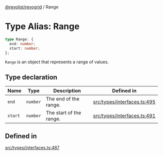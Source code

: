 [@revolist/revogrid](README.md) / Range

# Type Alias: Range

```ts
type Range: {
  end: number;
  start: number;
};
```

`Range` is an object that represents a range of values.

## Type declaration

| Name | Type | Description | Defined in |
| ------ | ------ | ------ | ------ |
| `end` | `number` | The end of the range. | [src/types/interfaces.ts:495](https://github.com/revolist/revogrid/blob/32c6316d328fcc561520e19c2a4b987d1e8a85d2/src/types/interfaces.ts#L495) |
| `start` | `number` | The start of the range. | [src/types/interfaces.ts:491](https://github.com/revolist/revogrid/blob/32c6316d328fcc561520e19c2a4b987d1e8a85d2/src/types/interfaces.ts#L491) |

## Defined in

[src/types/interfaces.ts:487](https://github.com/revolist/revogrid/blob/32c6316d328fcc561520e19c2a4b987d1e8a85d2/src/types/interfaces.ts#L487)
